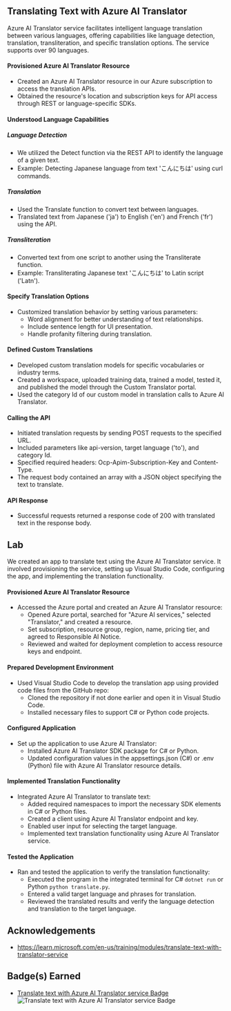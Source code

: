 ## Translating Text with Azure AI Translator

Azure AI Translator service facilitates intelligent language translation between various languages, offering capabilities like language detection, translation, transliteration, and specific translation options. The service supports over 90 languages.

#### Provisioned Azure AI Translator Resource

- Created an Azure AI Translator resource in our Azure subscription to access the translation APIs.
- Obtained the resource's location and subscription keys for API access through REST or language-specific SDKs.

#### Understood Language Capabilities

##### Language Detection
- We utilized the Detect function via the REST API to identify the language of a given text.
- Example: Detecting Japanese language from text 'こんにちは' using curl commands.

##### Translation
- Used the Translate function to convert text between languages.
- Translated text from Japanese ('ja') to English ('en') and French ('fr') using the API.

##### Transliteration
- Converted text from one script to another using the Transliterate function.
- Example: Transliterating Japanese text 'こんにちは' to Latin script ('Latn').

#### Specify Translation Options

- Customized translation behavior by setting various parameters:
  - Word alignment for better understanding of text relationships.
  - Include sentence length for UI presentation.
  - Handle profanity filtering during translation.

#### Defined Custom Translations

- Developed custom translation models for specific vocabularies or industry terms.
- Created a workspace, uploaded training data, trained a model, tested it, and published the model through the Custom Translator portal.
- Used the category Id of our custom model in translation calls to Azure AI Translator.

#### Calling the API

- Initiated translation requests by sending POST requests to the specified URL.
- Included parameters like api-version, target language ('to'), and category Id.
- Specified required headers: Ocp-Apim-Subscription-Key and Content-Type.
- The request body contained an array with a JSON object specifying the text to translate.

#### API Response

- Successful requests returned a response code of 200 with translated text in the response body.

## Lab
We created an app to translate text using the Azure AI Translator service. It involved provisioning the service, setting up Visual Studio Code, configuring the app, and implementing the translation functionality.

#### Provisioned Azure AI Translator Resource
- Accessed the Azure portal and created an Azure AI Translator resource:
  - Opened Azure portal, searched for "Azure AI services," selected "Translator," and created a resource.
  - Set subscription, resource group, region, name, pricing tier, and agreed to Responsible AI Notice.
  - Reviewed and waited for deployment completion to access resource keys and endpoint.

#### Prepared Development Environment

- Used Visual Studio Code to develop the translation app using provided code files from the GitHub repo:
  - Cloned the repository if not done earlier and open it in Visual Studio Code.
  - Installed necessary files to support C# or Python code projects.

#### Configured Application

- Set up the application to use Azure AI Translator:
  - Installed Azure AI Translator SDK package for C# or Python.
  - Updated configuration values in the appsettings.json (C#) or .env (Python) file with Azure AI Translator resource details.

#### Implemented Translation Functionality

- Integrated Azure AI Translator to translate text:
  - Added required namespaces to import the necessary SDK elements in C# or Python files.
  - Created a client using Azure AI Translator endpoint and key.
  - Enabled user input for selecting the target language.
  - Implemented text translation functionality using Azure AI Translator service.

#### Tested the Application

- Ran and tested the application to verify the translation functionality:
  - Executed the program in the integrated terminal for C# `dotnet run` or Python `python translate.py`.
  - Entered a valid target language and phrases for translation.
  - Reviewed the translated results and verify the language detection and translation to the target language.


## Acknowledgements
- https://learn.microsoft.com/en-us/training/modules/translate-text-with-translator-service

## Badge(s) Earned
- [Translate text with Azure AI Translator service Badge](https://learn.microsoft.com/api/achievements/share/en-us/JainAyushri-0042/YV56F5ZR?sharingId=966CA24C5AD997DF)![Translate text with Azure AI Translator service Badge](https://github.com/AJ1904/Microsoft-Ignite-Azure-AI-Language/assets/49027490/70a1e556-d68c-46cb-932e-0d6b78a18e4f)




